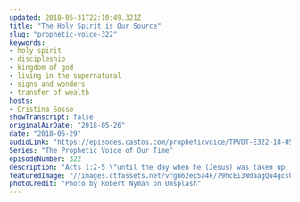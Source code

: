 ```yaml
---
updated: 2018-05-31T22:10:49.321Z
title: "The Holy Spirit is Our Source"
slug: "prophetic-voice-322"
keywords:
- holy spirit
- discipleship
- kingdom of god
- living in the supernatural
- signs and wonders
- transfer of wealth
hosts:
- Cristina Sosso
showTranscript: false
originalAirDate: "2018-05-26"
date: "2018-05-29"
audioLink: "https://episodes.castos.com/propheticvoice/TPVOT-E322-18-05-26-27-The-Holy-Spirit-is-Our-Source.mp3"
Series: "The Prophetic Voice of Our Time"
episodeNumber: 322
description: "Acts 1:2-5 \"until the day when he (Jesus) was taken up, after he had given commands through the Holy Spirit to the apostles whom he had chosen. He presented himself alive to them after his suffering by many proofs, appearing to them during forty days and speaking about the kingdom of God. And while staying with them he ordered them not to depart from Jerusalem, but to wait for the promise of the Father, which, he said, 'you heard from me; for John baptized with water, but you will be baptized with the Holy Spirit not many days from now.'\"\n"
featuredImage: "//images.ctfassets.net/vfgh62eq5a4k/79hcEi3WdaagQu4gcs0c8S/e805ce4f0e640261d4aa17c02976b7ec/robert-nyman-442994-unsplash.jpg"
photoCredit: "Photo by Robert Nyman on Unsplash"
---
```

